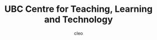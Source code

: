 ---
title: "UBC Centre for Teaching, Learning and Technology"
author: cleo
description: Tapestry
startDate: '2018-05'
endDate: '2019-03'
jobTitle: "Assistant Developer"
jobType: "Volunteer"
location: "Vancouver, British Columbia, Canada"

draft: true
skills: [ "JavaScript","HTML5/CSS3"]
---